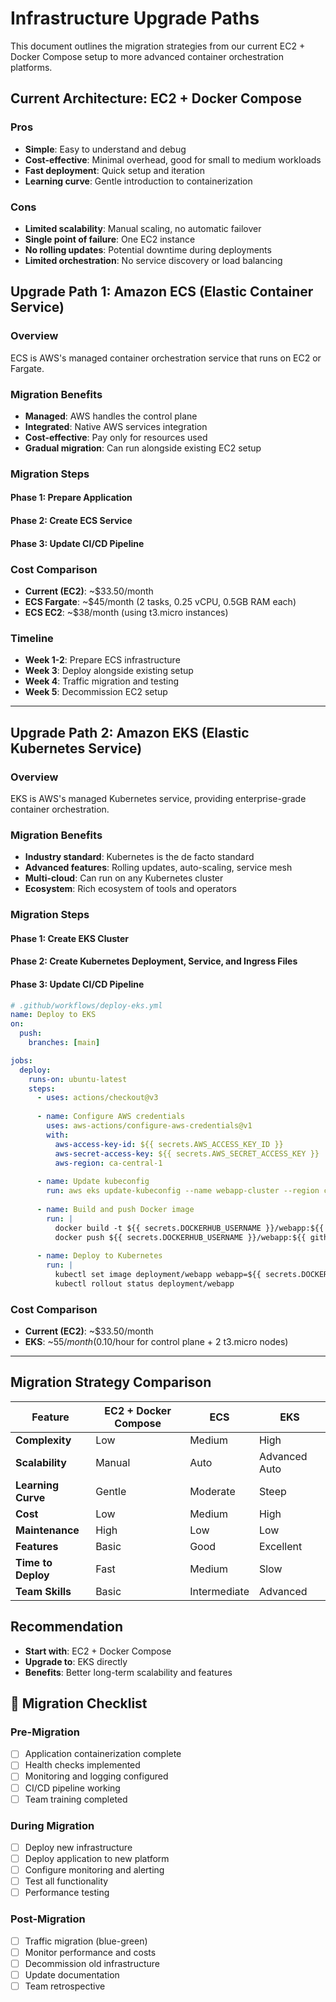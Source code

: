 # Infrastructure Upgrade Paths

This document outlines the migration strategies from our current EC2 + Docker Compose setup to more advanced container orchestration platforms.

## Current Architecture: EC2 + Docker Compose

### Pros
- **Simple**: Easy to understand and debug
- **Cost-effective**: Minimal overhead, good for small to medium workloads
- **Fast deployment**: Quick setup and iteration
- **Learning curve**: Gentle introduction to containerization

### Cons
- **Limited scalability**: Manual scaling, no automatic failover
- **Single point of failure**: One EC2 instance
- **No rolling updates**: Potential downtime during deployments
- **Limited orchestration**: No service discovery or load balancing

## Upgrade Path 1: Amazon ECS (Elastic Container Service)

### Overview
ECS is AWS's managed container orchestration service that runs on EC2 or Fargate.

### Migration Benefits
- **Managed**: AWS handles the control plane
- **Integrated**: Native AWS services integration
- **Cost-effective**: Pay only for resources used
- **Gradual migration**: Can run alongside existing EC2 setup

### Migration Steps

#### Phase 1: Prepare Application

#### Phase 2: Create ECS Service 

#### Phase 3: Update CI/CD Pipeline 

### Cost Comparison
- **Current (EC2)**: ~$33.50/month
- **ECS Fargate**: ~$45/month (2 tasks, 0.25 vCPU, 0.5GB RAM each)
- **ECS EC2**: ~$38/month (using t3.micro instances)

### Timeline
- **Week 1-2**: Prepare ECS infrastructure
- **Week 3**: Deploy alongside existing setup
- **Week 4**: Traffic migration and testing
- **Week 5**: Decommission EC2 setup

---

## Upgrade Path 2: Amazon EKS (Elastic Kubernetes Service)

### Overview
EKS is AWS's managed Kubernetes service, providing enterprise-grade container orchestration.

### Migration Benefits
- **Industry standard**: Kubernetes is the de facto standard
- **Advanced features**: Rolling updates, auto-scaling, service mesh
- **Multi-cloud**: Can run on any Kubernetes cluster
- **Ecosystem**: Rich ecosystem of tools and operators

### Migration Steps

#### Phase 1: Create EKS Cluster

#### Phase 2: Create Kubernetes Deployment, Service, and Ingress Files

#### Phase 3: Update CI/CD Pipeline
```yaml
# .github/workflows/deploy-eks.yml
name: Deploy to EKS
on:
  push:
    branches: [main]

jobs:
  deploy:
    runs-on: ubuntu-latest
    steps:
      - uses: actions/checkout@v3
      
      - name: Configure AWS credentials
        uses: aws-actions/configure-aws-credentials@v1
        with:
          aws-access-key-id: ${{ secrets.AWS_ACCESS_KEY_ID }}
          aws-secret-access-key: ${{ secrets.AWS_SECRET_ACCESS_KEY }}
          aws-region: ca-central-1
      
      - name: Update kubeconfig
        run: aws eks update-kubeconfig --name webapp-cluster --region ca-central-1
      
      - name: Build and push Docker image
        run: |
          docker build -t ${{ secrets.DOCKERHUB_USERNAME }}/webapp:${{ github.sha }} .
          docker push ${{ secrets.DOCKERHUB_USERNAME }}/webapp:${{ github.sha }}
      
      - name: Deploy to Kubernetes
        run: |
          kubectl set image deployment/webapp webapp=${{ secrets.DOCKERHUB_USERNAME }}/webapp:${{ github.sha }}
          kubectl rollout status deployment/webapp
```

### Cost Comparison
- **Current (EC2)**: ~$33.50/month
- **EKS**: ~$55/month ($0.10/hour for control plane + 2 t3.micro nodes)

---

## Migration Strategy Comparison

| Feature | EC2 + Docker Compose | ECS | EKS |
|---------|----------------------|-----|-----|
| **Complexity** | Low | Medium | High |
| **Scalability** | Manual | Auto | Advanced Auto |
| **Learning Curve** | Gentle | Moderate | Steep |
| **Cost** | Low | Medium | High |
| **Maintenance** | High | Low | Low |
| **Features** | Basic | Good | Excellent |
| **Time to Deploy** | Fast | Medium | Slow |
| **Team Skills** | Basic | Intermediate | Advanced |

## Recommendation

- **Start with**: EC2 + Docker Compose
- **Upgrade to**: EKS directly
- **Benefits**: Better long-term scalability and features

## 🚦 Migration Checklist

### Pre-Migration
- [ ] Application containerization complete
- [ ] Health checks implemented
- [ ] Monitoring and logging configured
- [ ] CI/CD pipeline working
- [ ] Team training completed

### During Migration
- [ ] Deploy new infrastructure
- [ ] Deploy application to new platform
- [ ] Configure monitoring and alerting
- [ ] Test all functionality
- [ ] Performance testing

### Post-Migration
- [ ] Traffic migration (blue-green)
- [ ] Monitor performance and costs
- [ ] Decommission old infrastructure
- [ ] Update documentation
- [ ] Team retrospective